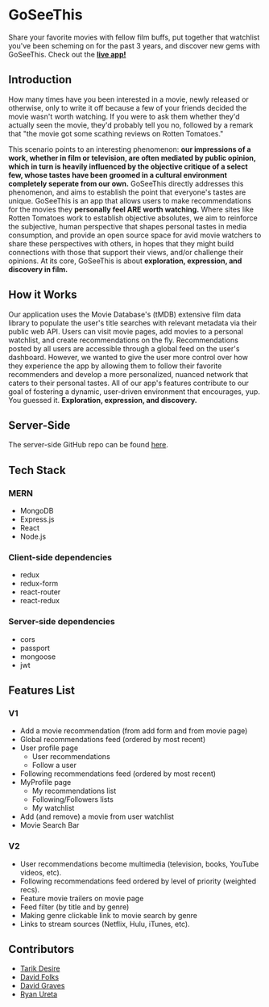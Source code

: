 # GoSeeThis
Share your favorite movies with fellow film buffs, put together that watchlist you've been scheming on for the past 3 years, and discover new gems with GoSeeThis. Check out the **[live app!](https://goseethis-client.herokuapp.com/)**

## Introduction
How many times have you been interested in a movie, newly released or otherwise, only to write it off because a few of your friends decided the movie wasn't worth watching. If you were to ask them whether they'd actually seen the movie, they'd probably tell you no, followed by a remark that "the movie got some scathing reviews on Rotten Tomatoes."

This scenario points to an interesting phenomenon: **our impressions of a work, whether in film or television, are often mediated by public opinion, which in turn is heavily influenced by the objective critique of a select few, whose tastes have been groomed in a cultural environment completely seperate from our own.** GoSeeThis directly addresses this phenomenon, and aims to establish the point that everyone's tastes are unique. GoSeeThis is an app that allows users to make recommendations for the movies they **personally feel ARE worth watching.** Where sites like Rotten Tomatoes work to establish objective absolutes, we aim to reinforce the subjective, human perspective that shapes personal tastes in media consumption, and provide an open source space for avid movie watchers to share these perspectives with others, in hopes that they might build connections with those that support their views, and/or challenge their opinions. At its core, GoSeeThis is about **exploration, expression, and discovery in film.**

## How it Works
Our application uses the Movie Database's (tMDB) extensive film data library to populate the user's title searches with relevant metadata via their public web API. Users can visit movie pages, add movies to a personal watchlist, and create recommendations on the fly. Recommendations posted by all users are accessible through a global feed on the user's dashboard. However, we wanted to give the user more control over how they experience the app by allowing them to follow their favorite recommenders and develop a more personalized, nuanced network that caters to their personal tastes. All of our app's features contribute to our goal of fostering a dynamic, user-driven environment that encourages, yup. You guessed it. **Exploration, expression, and discovery.**

## Server-Side
The server-side GitHub repo can be found [here](https://github.com/thinkful-ei23/GoSeeThis-server).

## Tech Stack
### MERN
* MongoDB
* Express.js
* React
* Node.js

### Client-side dependencies
* redux
* redux-form
* react-router
* react-redux

### Server-side dependencies
* cors
* passport
* mongoose
* jwt

## Features List
### V1
* Add a movie recommendation (from add form and from movie page)
* Global recommendations feed (ordered by most recent)
* User profile page
  * User recommendations
  * Follow a user
* Following recommendations feed (ordered by most recent)
* MyProfile page
  * My recommendations list
  * Following/Followers lists
  * My watchlist
* Add (and remove) a movie from user watchlist
* Movie Search Bar

### V2
* User recommendations become multimedia (television, books, YouTube videos, etc).
* Following recommendations feed ordered by level of priority (weighted recs).
* Feature movie trailers on movie page
* Feed filter (by title and by genre)
* Making genre clickable link to movie search by genre
* Links to stream sources (Netflix, Hulu, iTunes, etc).

## Contributors
* [Tarik Desire](https://github.com/tdesire)
* [David Folks](https://github.com/DFolks)
* [David Graves](https://github.com/DaGraves)
* [Ryan Ureta](https://github.com/rcureta)
